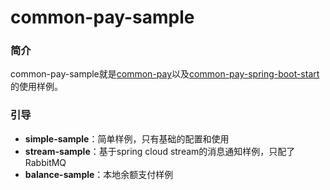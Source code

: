 # common-pay-sample

### 简介

common-pay-sample就是[common-pay](https://github.com/developcollect/common-pay)以及[common-pay-spring-boot-start](https://github.com/developcollect/common-pay-spring-boot-starter)的使用样例。



### 引导

* **simple-sample**：简单样例，只有基础的配置和使用
* **stream-sample**：基于spring cloud stream的消息通知样例，只配了RabbitMQ
* **balance-sample**：本地余额支付样例